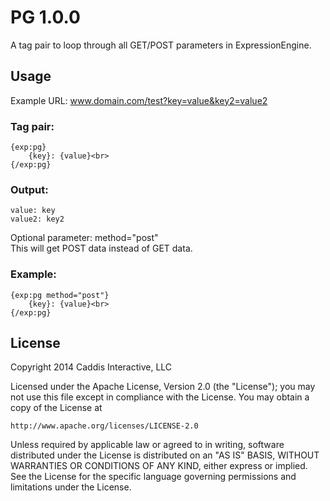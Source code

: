 # PG 1.0.0

A tag pair to loop through all GET/POST parameters in ExpressionEngine.

## Usage

Example URL: www.domain.com/test?key=value&key2=value2

### Tag pair:

	{exp:pg}
		{key}: {value}<br>
	{/exp:pg}

### Output:

	value: key
	value2: key2

Optional parameter: method="post"  
This will get POST data instead of GET data.

### Example:

	{exp:pg method="post"}
		{key}: {value}<br>
	{/exp:pg}

## License

Copyright 2014 Caddis Interactive, LLC

Licensed under the Apache License, Version 2.0 (the "License");
you may not use this file except in compliance with the License.
You may obtain a copy of the License at

	http://www.apache.org/licenses/LICENSE-2.0

Unless required by applicable law or agreed to in writing, software
distributed under the License is distributed on an "AS IS" BASIS,
WITHOUT WARRANTIES OR CONDITIONS OF ANY KIND, either express or implied.
See the License for the specific language governing permissions and
limitations under the License.